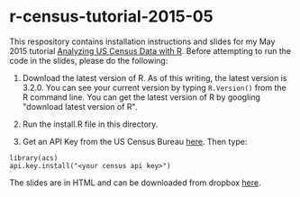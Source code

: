 # r-census-tutorial-2015-05

This respository contains installation instructions and slides for my May 2015 tutorial [Analyzing US Census Data with R](https://justanrblog.wordpress.com/2015/05/11/upcoming-tutorial-analyzing-us-census-data-in-r/). Before attempting to run the code in the slides, please do the following:

1. Download the latest version of R. As of this writing, the latest 
version is 3.2.0. You can see your current version by typing `R.Version()` from the R command line.
You can get the latest version of R by googling "download latest version
of R".

2. Run the install.R file in this directory.

3. Get an API Key from the US Census Bureau [here](http://api.census.gov/data/key_signup.html). Then type:
```
library(acs)
api.key.install("<your census api key>")
```

The slides are in HTML and can be downloaded from dropbox [here](https://www.dropbox.com/s/7ssojopulaetcnq/slides.html?dl=0).
